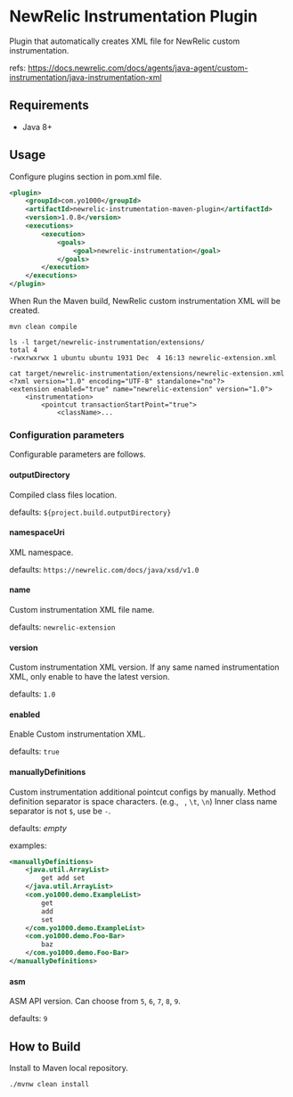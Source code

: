 NewRelic Instrumentation Plugin
================================================================================

Plugin that automatically creates XML file for NewRelic custom instrumentation.

refs: https://docs.newrelic.com/docs/agents/java-agent/custom-instrumentation/java-instrumentation-xml


Requirements
--------------------------------------------------------------------------------

* Java 8+


Usage
--------------------------------------------------------------------------------

Configure plugins section in pom.xml file.

```xml
<plugin>
    <groupId>com.yo1000</groupId>
    <artifactId>newrelic-instrumentation-maven-plugin</artifactId>
    <version>1.0.8</version>
    <executions>
        <execution>
            <goals>
                <goal>newrelic-instrumentation</goal>
            </goals>
        </execution>
    </executions>
</plugin>
```

When Run the Maven build,
NewRelic custom instrumentation XML will be created.

```
mvn clean compile

ls -l target/newrelic-instrumentation/extensions/
total 4
-rwxrwxrwx 1 ubuntu ubuntu 1931 Dec  4 16:13 newrelic-extension.xml

cat target/newrelic-instrumentation/extensions/newrelic-extension.xml
<?xml version="1.0" encoding="UTF-8" standalone="no"?>
<extension enabled="true" name="newrelic-extension" version="1.0">
    <instrumentation>
        <pointcut transactionStartPoint="true">
            <className>...
```

### Configuration parameters

Configurable parameters are follows.

#### outputDirectory

Compiled class files location.

defaults: `${project.build.outputDirectory}`

#### namespaceUri

XML namespace.

defaults: `https://newrelic.com/docs/java/xsd/v1.0`

#### name

Custom instrumentation XML file name.

defaults: `newrelic-extension`

#### version

Custom instrumentation XML version.
If any same named instrumentation XML, only enable to have the latest version.

defaults: `1.0`

#### enabled

Enable Custom instrumentation XML.

defaults: `true`

#### manuallyDefinitions

Custom instrumentation additional pointcut configs by manually.
Method definition separator is space characters. (e.g., ` `, `\t`, `\n`)
Inner class name separator is not `$`, use be `-`.

defaults: _empty_

examples:

```xml
<manuallyDefinitions>
    <java.util.ArrayList>
        get add set
    </java.util.ArrayList>
    <com.yo1000.demo.ExampleList>
        get
        add
        set
    </com.yo1000.demo.ExampleList>
    <com.yo1000.demo.Foo-Bar>
        baz
    </com.yo1000.demo.Foo-Bar>
</manuallyDefinitions>
```

#### asm

ASM API version. Can choose from `5`, `6`, `7`, `8`, `9`.

defaults: `9`

How to Build
--------------------------------------------------------------------------------

Install to Maven local repository.

```
./mvnw clean install
```
